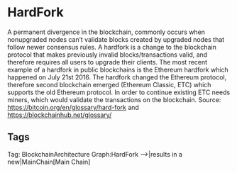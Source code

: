 # HardFork

A permanent divergence in the blockchain, commonly occurs when nonupgraded nodes can’t validate blocks created by upgraded nodes that follow
newer consensus rules. A hardfork is a change to the blockchain protocol that
makes previously invalid blocks/transactions valid, and therefore requires all
users to upgrade their clients. The most recent example of a hardfork in public
blockchains is the Ethereum hardfork which happened on July 21st 2016.
The hardfork changed the Ethereum protocol, therefore second blockchain
emerged (Ethereum Classic, ETC) which supports the old Ethereum protocol.
In order to continue existing ETC needs miners, which would validate the
transactions on the blockchain.
Source: https://bitcoin.org/en/glossary/hard-fork and https://blockchainhub.net/glossary/

## Tags

Tag: BlockchainArchitecture
Graph:HardFork -->|results in a new|MainChain[Main Chain]
